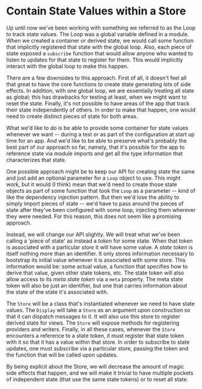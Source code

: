 #  Contain State Values within a Store

Up until now we've been working with something we referred to as
the Loop to track state values. The Loop was a global variable defined
in a module. When we created a container or derived state, we would
call some function that implicitly registered that state with the global
loop. Also, each piece of state exposed a `subscribe` function that
would allow anyone who wanted to listen to updates for that state to
register for them. This would implicitly interact with the global loop
to make this happen.

There are a few downsides to this approach. First of all, it doesn't feel
all that great to have the core functions to create state generating lots
of side effects. In addition, with one global loop, we are essentially
treating all state as global; this has drawbacks for testing at least, when
we might want to reset the state. Finally, it's not possible to have
areas of the app that track their state independently of others. In order to
make that happen, one would need to create distinct pieces of state for
both areas.

What we'd like to do is be able to provide some container for state values
whenever we want -- during a test or as part of the configuration at start up
time for an app. And we'd like to be able to preserve what's probably the
best part of our approach so far, namely, that it's possible for the app
to reference state via module imports and get all the type information that
characterizes that state.

One possible approach might be to keep our API for creating state the same
and just add an optional parameter for a `Loop` object to use. This might work,
but it would (I think) mean that we'd need to create those state objects as
part of some function that took the `Loop` as a parameter -- kind of like
the dependency injection pattern. But then we'd lose the ability to simply
import pieces of state -- we'd have to pass around the pieces of state after
they've been configured with some loop, injecting them wherever they were
needed. For this reason, this does not seem like a promising approach.

Instead, we will change our API slightly. We will treat what we've been calling
a 'piece of state' as instead a *token* for some state. When that token is
associated with a particular *store* it will have some value. A *state token*
is itself nothing more than an identifier. It only stores information necessary
to bootstrap its initial value whenever it is associated with some store. This
information would be: some actual value, a function that specifies how to derive
that value, given other state tokens, etc. The state token will also allow
access to its *meta state token* via a `meta` property. The meta state token will
also be just an identifier, but one that carries information about the state
of the state it's associated with.

The `Store` will be a class that's instantiated whenever we need to have state
values. The `Display` will take a `Store` as an argument upon construction so
that it can dispatch messages to it. It will also use this store to register
derived state for views. The `Store` will expose methods for registering
providers and writers. Finally, in all these cases, whenever the `Store`
encounters a reference to a state token, it must register that state token with
it so that it has a value within that store. In order to subscribe to state
updates, one must subscribe via a particular store, passing the token and the
function that will be called upon updates.

By being explicit about the Store, we will decrease the amount of magic side
effects that happen, and we will make it trivial to have multiple pockets of
independent state (that use the same state tokens) or to reset all state.